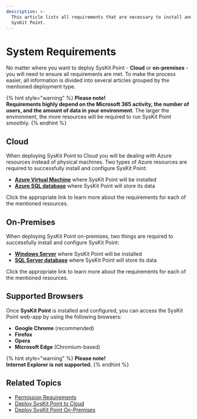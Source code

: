 ```yaml
---
description: >-
  This article lists all requirements that are necessary to install and use
  SysKit Point.
---
```


# System Requirements

No matter where you want to deploy SysKit Point - **Cloud** or **on-premises** - you will need to ensure all requirements are met. To make the process easier, all information is divided into several articles grouped by the mentioned deployment type.

{% hint style="warning" %}
**Please note!**  
**Requirements highly depend on the Microsoft 365 activity, the number of users, and the amount of data in your environment**. The larger the environment, the more resources will be required to run SysKit Point smoothly.
{% endhint %}

## Cloud

When deploying SysKit Point to Cloud you will be dealing with Azure resources instead of physical machines. Two types of Azure resources are required to successfully install and configure SysKit Point:

* [**Azure Virtual Machine**](../installation-and-configuration/deploy-to-azure/hardware-software-requirements.md#azure-virtual-machine-requirements) where SysKit Point will be installed
* [**Azure SQL database**](../installation-and-configuration/deploy-to-azure/hardware-software-requirements.md#azure-sql-database-requirements) where SysKit Point will store its data 

Click the appropriate link to learn more about the requirements for each of the mentioned resources.

## On-Premises

When deploying SysKit Point on-premises, two things are required to successfully install and configure SysKit Point:

* [**Windows Server**](../installation-and-configuration/deploy-on-premises/hardware-software-requirements.md#virtual-machine-requirements) where SysKit Point will be installed
* [**SQL Server database**](../installation-and-configuration/deploy-on-premises/hardware-software-requirements.md#sql-server-requirements) where SysKit Point will store its data 

Click the appropriate link to learn more about the requirements for each of the mentioned resources.

## Supported Browsers

Once **SysKit Point** is installed and configured, you can access the SysKit Point web-app by using the following browsers:

* **Google Chrome** \(recommended\)
* **Firefox**
* **Opera**
* **Microsoft Edge** \(Chromium-based\)

{% hint style="warning" %}
**Please note!**  
**Internet Explorer is not supported.**
{% endhint %}

## Related Topics

* [Permission Requirements](permission-requirements.md)
* [Deploy SysKit Point to Cloud](../installation-and-configuration/deploy-to-azure/)
* [Deploy SysKit Point On-Premises](../installation-and-configuration/deploy-on-premises/)

